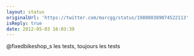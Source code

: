 ```yaml
---
layout: status
originalUrl: 'https://twitter.com/marcgg/status/198080389074522113'
isReply: true
date: 2012-05-03 16:03:39
---
```


@fixedbikeshop_s les tests, toujours les tests
